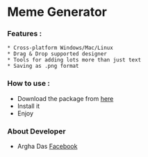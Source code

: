 # Meme Generator

 ### Features :
 ~~~~~~~~~~~~~~~~~~~~~~~~~~~~~~~~~~~~~~~~~~~~~~~~~~~~~~~~~~~~~~~~~~~~~~~~~~
* Cross-platform Windows/Mac/Linux
* Drag & Drop supported designer
* Tools for adding lots more than just text
* Saving as .png format
~~~~~~~~~~~~~~~~~~~~~~~~~~~~~~~~~~~~~~~~~~~~~~~~~~~~~~~~~~~~~~~~~~~~~~~~~~

### How to use :

* Download the package from [here]()
* Install it
* Enjoy

### About Developer 
* Argha Das [Facebook](https://www.facebook.com/arghalvsnil)

